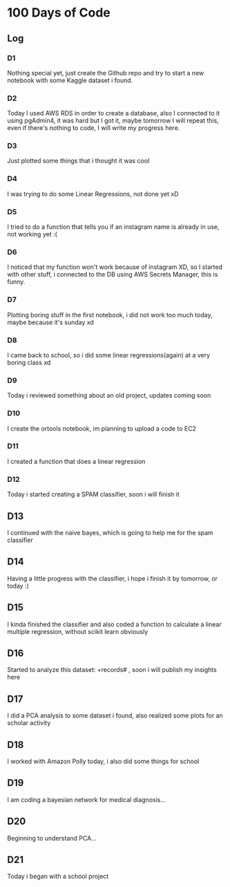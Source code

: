 # 100 Days of Code

## Log

### D1

Nothing special yet, just create the Github repo and try to start a new notebook with some Kaggle dataset i found.

### D2

Today I used AWS RDS in order to create a database, also I connected to it using pgAdmin4, it was hard but I got it, maybe tomorrow I will repeat this, even if there's nothing to code, I will write my progress here.

### D3

Just plotted some things that i thought it was cool

### D4

I was trying to do some Linear Regressions, not done yet xD

### D5

I tried to do a function that tells you if an instagram name is already in use, not working yet :(

### D6

I noticed that my function won't work because of instagram XD, so I started with other stuff, i connected to the DB using AWS Secrets Manager, this is funny.

### D7

Plotting boring stuff in the first notebook, i did not work too much today, maybe because it's sunday xd

### D8

I came back to school, so i did some linear regressions(again) at a very boring class xd

### D9

Today i reviewed something about an old project, updates coming soon

### D10

I create the ortools notebook, im planning to upload a code to EC2

### D11

I created a function that does a linear regression

### D12

Today i started creating a SPAM classifier, soon i will finish it

## D13

I continued with the naive bayes, which is going to help me for the spam classifier

## D14

Having a little progress with the classifier, i hope i finish it by tomorrow, or today :)

## D15

I kinda finished the classifier and also coded a function to calculate a linear multiple regression, without scikit learn obviously

## D16

Started to analyze this dataset: [](http://archive.ics.uci.edu/ml/datasets/Heart+failure+clinical)+records# , soon i will publish my insights here

## D17

I did a PCA analysis to some dataset i found, also realized some plots for an scholar activity

## D18

I worked with Amazon Polly today, i also did some things for school

## D19

I am coding a bayesian network for medical diagnosis...

## D20

Beginning to understand PCA...

## D21

Today i began with a school project
